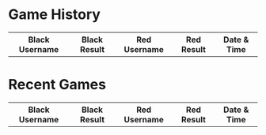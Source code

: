 # Game History

<table id="recentGames" style="width: 100%;">
  <tr>
    <th>Black Username</th>
    <th>Black Result</th>
    <th>Red Username</th>
    <th>Red Result</th>
    <th>Date & Time</th>
  </tr>
  <tbody id="checkersList">
  </tbody>
</table>

<script>
 // prepare HTML result container for new output
  const resultContainer = document.getElementById("checkersList");
  // prepare URL's to allow easy switch from deployment and localhost
  //const url = "http://localhost:8086/api/users"
  const url = "https://pythonalflask.tk/api/checkers"
  const read_fetch = url + '/checkersList';

  // Load users on page entry
  read_users();


  // Display User Table, data is fetched from Backend Database
  function read_users() {
    // prepare fetch options
    const read_options = {
      method: 'GET', // *GET, POST, PUT, DELETE, etc.
      mode: 'cors', // no-cors, *cors, same-origin
      cache: 'default', // *default, no-cache, reload, force-cache, only-if-cached
      credentials: 'omit', // include, *same-origin, omit
      headers: {
        'Content-Type': 'application/json'
      },
    };

    // fetch the data from API
    fetch(read_fetch, read_options)
      // response is a RESTful "promise" on any successful fetch
      .then(response => {
        // check for response errors
        if (response.status !== 200) {
            const errorMsg = 'Database read error: ' + response.status;
            console.log(errorMsg);
            const tr = document.createElement("tr");
            const td = document.createElement("td");
            td.innerHTML = errorMsg;
            tr.appendChild(td);
            resultContainer.appendChild(tr);
            return;
        }
        // valid response will have json data
      response.json().then(data => {
          console.log(data);
          data.sort(function(a, b) {
            return new Date(b.dogame) - new Date(a.dogame);
          });
          for (let i = 0; i < data.length; i++) {
            const row = data[i];
            console.log(row);
            add_row(row);
          }
        })
    })
    // catch fetch errors (ie ACCESS to server blocked)
    .catch(err => {
      console.error(err);
      const tr = document.createElement("tr");
      const td = document.createElement("td");
      td.innerHTML = err;
      tr.appendChild(td);
      resultContainer.appendChild(tr);
    });
  }

  function add_row(data) {
    const tr = document.createElement("tr");
    const uidB = document.createElement("td");
    const resultB = document.createElement("td");
    const uidR = document.createElement("td");
    const resultR = document.createElement("td");
    const dogame = document.createElement("td")
  
    // obtain data that is specific to the API
    uidB.innerHTML = data.uidB; 
    resultB.innerHTML = data.resultB; 
    uidR.innerHTML = data.uidR; 
    resultR.innerHTML = data.resultR; 
    dogame.innerHTML = data.dogame;

    // add HTML to container
    tr.appendChild(uidB);
    tr.appendChild(resultB)
    tr.appendChild(uidR);
    tr.appendChild(resultR)
    tr.appendChild(dogame);

    resultContainer.appendChild(tr);
  }
</script>

# Recent Games

<table id="recentGames" style="width: 100%;">
  <tr>
    <th>Black Username</th>
    <th>Black Result</th>
    <th>Red Username</th>
    <th>Red Result</th>
    <th>Date & Time</th>
  </tr>
  <tbody id="checkersList">
  </tbody>
</table>

<script>
 // prepare HTML result container for new output
  const resultContainer = document.getElementById("checkersList");
  // prepare URL's to allow easy switch from deployment and localhost
  //const url = "http://localhost:8086/api/users"
  const url = "https://pythonalflask.tk/api/checkers"
  const read_fetch = url + '/checkersList';

  // Load users on page entry
  read_users();


  // Display User Table, data is fetched from Backend Database
  function read_users() {
  // prepare fetch options
  const read_options = {
    method: 'GET', // *GET, POST, PUT, DELETE, etc.
    mode: 'cors', // no-cors, *cors, same-origin
    cache: 'default', // *default, no-cache, reload, force-cache, only-if-cached
    credentials: 'omit', // include, *same-origin, omit
    headers: {
      'Content-Type': 'application/json'
    },
  };

  // fetch the data from API
  fetch(read_fetch, read_options)
    // response is a RESTful "promise" on any successful fetch
    .then(response => {
      // check for response errors
      if (response.status !== 200) {
          const errorMsg = 'Database read error: ' + response.status;
          console.log(errorMsg);
          const tr = document.createElement("tr");
          const td = document.createElement("td");
          td.innerHTML = errorMsg;
          tr.appendChild(td);
          resultContainer.appendChild(tr);
          return;
      }
      // valid response will have json data
      response.json().then(data => {
        console.log(data);
        data.sort(function(a, b) {
          return new Date(b.dogame) - new Date(a.dogame);
        });
        for (let i = 0; i < 5 && i < data.length; i++) {
          const row = data[i];
          console.log(row);
          add_row(row);
        }
      })
  })
  // catch fetch errors (ie ACCESS to server blocked)
  .catch(err => {
    console.error(err);
    const tr = document.createElement("tr");
    const td = document.createElement("td");
    td.innerHTML = err;
    tr.appendChild(td);
    resultContainer.appendChild(tr);
  });
}


  function add_row(data) {
    const tr = document.createElement("tr");
    const uidB = document.createElement("td");
    const resultB = document.createElement("td");
    const uidR = document.createElement("td");
    const resultR = document.createElement("td");
    const dogame = document.createElement("td")
  
    // obtain data that is specific to the API
    uidB.innerHTML = data.uidB; 
    resultB.innerHTML = data.resultB; 
    uidR.innerHTML = data.uidR; 
    resultR.innerHTML = data.resultR; 
    dogame.innerHTML = data.dogame;

    // add HTML to container
    tr.appendChild(uidB);
    tr.appendChild(resultB)
    tr.appendChild(uidR);
    tr.appendChild(resultR)
    tr.appendChild(dogame);

    resultContainer.appendChild(tr);
  }
</script>